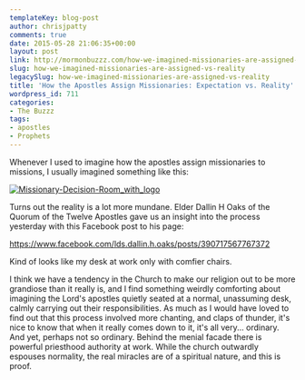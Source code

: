 ```yaml
---
templateKey: blog-post
author: chrisjpatty
comments: true
date: 2015-05-28 21:06:35+00:00
layout: post
link: http://mormonbuzzz.com/how-we-imagined-missionaries-are-assigned-vs-reality/
slug: how-we-imagined-missionaries-are-assigned-vs-reality
legacySlug: how-we-imagined-missionaries-are-assigned-vs-reality
title: 'How the Apostles Assign Missionaries: Expectation vs. Reality'
wordpress_id: 711
categories:
- The Buzzz
tags:
- apostles
- Prophets
---
```


Whenever I used to imagine how the apostles assign missionaries to missions, I usually imagined something like this:

[![Missionary-Decision-Room_with_logo](/img/Missionary-Decision-Room_with_logo.jpg)](/img/Missionary-Decision-Room_with_logo.jpg)

Turns out the reality is a lot more mundane. Elder Dallin H Oaks of the Quorum of the Twelve Apostles gave us an insight into the process yesterday with this Facebook post to his page:



https://www.facebook.com/lds.dallin.h.oaks/posts/390717567767372



Kind of looks like my desk at work only with comfier chairs.

I think we have a tendency in the Church to make our religion out to be more grandiose than it really is, and I find something weirdly comforting about imagining the Lord's apostles quietly seated at a normal, unassuming desk, calmly carrying out their responsibilities. As much as I would have loved to find out that this process involved more chanting, and claps of thunder, it's nice to know that when it really comes down to it, it's all very... ordinary. And yet, perhaps not so ordinary. Behind the menial facade there is powerful priesthood authority at work. While the church outwardly espouses normality, the real miracles are of a spiritual nature, and this is proof.
